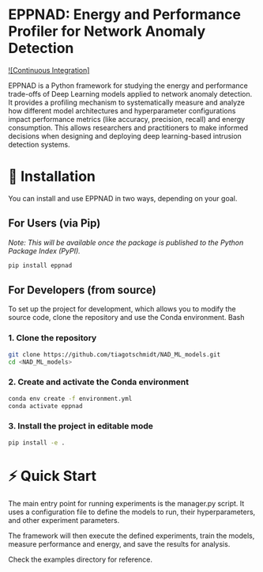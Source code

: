# EPPNAD: Energy and Performance Profiler for Network Anomaly Detection

[![Continuous Integration]](https://github.com/tiagotschmidt/NAD_ML_models/blob/main/.github/workflows/ci.yml)

EPPNAD is a Python framework for studying the energy and performance trade-offs of Deep Learning models applied to network anomaly detection. It provides a profiling mechanism to systematically measure and analyze how different model architectures and hyperparameter configurations impact performance metrics (like accuracy, precision, recall) and energy consumption. This allows researchers and practitioners to make informed decisions when designing and deploying deep learning-based intrusion detection systems.

# 🚀 Installation

You can install and use EPPNAD in two ways, depending on your goal.

## For Users (via Pip)

_Note: This will be available once the package is published to the Python Package Index (PyPI)._

```bash
pip install eppnad
```

## For Developers (from source)

To set up the project for development, which allows you to modify the source code, clone the repository and use the Conda environment.
Bash

### 1. Clone the repository
```bash
git clone https://github.com/tiagotschmidt/NAD_ML_models.git
cd <NAD_ML_models>
```

### 2. Create and activate the Conda environment
```bash
conda env create -f environment.yml
conda activate eppnad
```

### 3. Install the project in editable mode
```bash
pip install -e .
```

# ⚡ Quick Start

The main entry point for running experiments is the manager.py script. It uses a configuration file to define the models to run, their hyperparameters, and other experiment parameters.

The framework will then execute the defined experiments, train the models, measure performance and energy, and save the results for analysis.

Check the examples directory for reference.